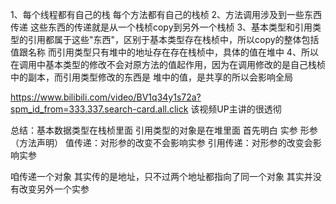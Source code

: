 1、每个线程都有自己的栈 每个方法都有自己的栈桢
2、方法调用涉及到一些东西传递 这些东西的传递就是从一个栈桢copy到另外一个栈桢
3、基本类型和引用类型的引用都属于这些"东西"，区别于基本类型存在栈桢中，所以copy的整体包括值跟名称
   而引用类型只有堆中的地址存在存在栈桢中，具体的值在堆中
4、所以在调用中基本类型的修改不会对原方法的值起作用，因为在调用修改的是自己栈桢中的副本，而引用类型修改的东西是
   堆中的值，是共享的所以会影响全局

https://www.bilibili.com/video/BV1q34y1s72a?spm_id_from=333.337.search-card.all.click
该视频UP主讲的很透彻

总结：基本数据类型在栈桢里面  引用类型的对象是在堆里面
  首先明白 实参 形参（方法声明）
  值传递：对形参的改变不会影响实参
  引用传递：对形参的改变会影响实参

  咱传递一个对象 其实传的是地址，只不过两个地址都指向了同一个对象 其实并没有改变另外一个实参